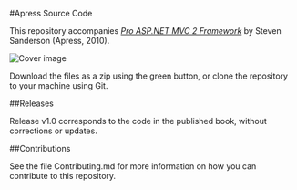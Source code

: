 #Apress Source Code

This repository accompanies [*Pro ASP.NET MVC 2 Framework*](http://www.apress.com/9781430228868) by Steven Sanderson (Apress, 2010).

![Cover image](9781430228868.jpg)

Download the files as a zip using the green button, or clone the repository to your machine using Git.

##Releases

Release v1.0 corresponds to the code in the published book, without corrections or updates.

##Contributions

See the file Contributing.md for more information on how you can contribute to this repository.
